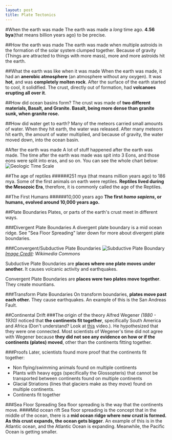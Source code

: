 ```yaml
---
layout: post
title: Plate Tectonics
---
```


#When the earth was made
The earth was made a *long* time ago. **4.56 bya**(that means billion years ago) to be precise.

##How the earth was made
The earth was made when multiple astroids in the formation of the solar system clumped together. Because of gravity (Things are attracted to things with more mass), more and more astroids hit the earth.

##What the earth was like when it was made
When the earth was made, it had an **anerobic atmosphere** (an atmosphere without any oxygen). It was **hot**, and was **completely molten rock**. After the surface of the earth started to cool, it solidified. The crust, directly out of formation, had **volcanoes erupting all over it**.

##How did ocean basins form?
The crust was made of **two different materials, Basalt, and Granite. Basalt, being more dense than granite sunk, when granite rose.**

##How did water get to earth?
Many of the meteors carried small amounts of water. When they hit earth, the water was released. After many meteors hit earth, the amount of water multiplied, and because of gravity, the water moved down, into the ocean basin.

#After the earth was made
A lot of stuff happened after the earth was made. The time after the earth was made was spit into 3 Eons, and those eons were split into eras, and so on. You can see the whole chart below:
![Geologic Time Scale](http://www.stratigraphy.org/ICSchart/ChronostratChart2014-02.jpg)

##The age of reptiles
######251 mya (that means million years ago) to 186 mya.
Some of the first animals on earth were reptiles. **Reptiles lived during the Mesozoic Era**, therefore, it is commonly called the age of the Reptiles.

##The First Humans
######10,000 years ago
**The first *homo sapiens*, or humans, evolved around 10,000 years ago.**

##Plate Boundaries
Plates, or parts of the earth's crust meet in different ways.

###Divergent Plate Boundaries
A divergent plate boundary is a mid ocean ridge. See "Sea Floor Spreading" later down for more about divergent plate boundaries.

###Convergent/Subductive Plate Boundaries
![Subductive Plate Boundary](https://upload.wikimedia.org/wikipedia/commons/thumb/e/e2/Continental-continental_destructive_plate_boundary.svg/2512px-Continental-continental_destructive_plate_boundary.svg.png)
*[Image Credit](https://commons.wikimedia.org/wiki/File:Continental-continental_destructive_plate_boundary.svg): Wikimedia Commons*

Subductive Plate Boundaries are **places where one plate moves under another.** It causes volcanic activity and earthquakes.

Convergent Plate Boundaries are **places were two plates move together**. They create mountians.

###Transform Plate Boundaries
On transform boundaries, **plates move past each other.** They cause earthquakes. An example of this is the San Andreas Fault.

##Continental Drift
###The origin of the theory
Alfred Wegener *(1880 - 1930)* noticed that **the continents fit together**, specifically South America and Africa (Don't understand? Look at  [this](https://www.youtube.com/watch?v=yTVf9nRpeDs) video.). He hypothesized that they were one connected. Most scientists of Wegener's time did not agree with Wegener because **they did not see any evidence on how or if the continents (plates) moved**, other than the continents fitting together.

###Proofs
Later, scientists found more proof that the continents fit together:

* Non flying/swimming animals found on multiple continents
* Plants with heavy eggs (specifically the Glossopteris) that cannot be transported between continents found on multiple continents
* Glacial Striations (lines that glaciers make as they move) found on multiple continents.
* Continents fit together

###Sea Floor Spreading
Sea floor spreading is the way that the continents move.
####Mid ocean rift
Sea floor spreading is the concept that in the middle of the ocean, there is a **mid ocean ridge where new crust is formed. As this crust expands, the ocean gets bigger**. An example of this is in the Atlantic ocean, and the Atlantic Ocean is expanding. Meanwhile, the Pacific Ocean is getting smaller.
